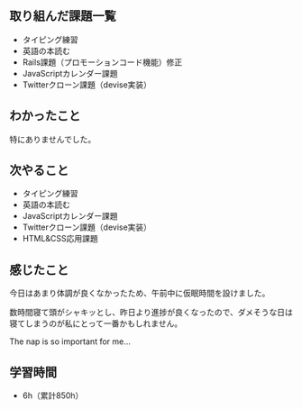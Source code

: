 ## 取り組んだ課題一覧
- タイピング練習
- 英語の本読む
- Rails課題（プロモーションコード機能）修正
- JavaScriptカレンダー課題
- Twitterクローン課題（devise実装）
## わかったこと
特にありませんでした。
## 次やること
- タイピング練習
- 英語の本読む
- JavaScriptカレンダー課題
- Twitterクローン課題（devise実装）
- HTML&CSS応用課題
## 感じたこと
今日はあまり体調が良くなかったため、午前中に仮眠時間を設けました。

数時間寝て頭がシャキッとし、昨日より進捗が良くなったので、ダメそうな日は寝てしまうのが私にとって一番かもしれません。

The nap is so important for me…

## 学習時間
- 6h（累計850h）
